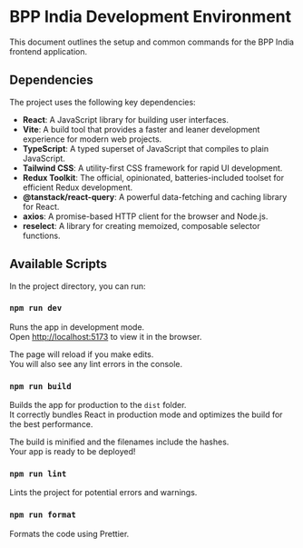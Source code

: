 # BPP India Development Environment

This document outlines the setup and common commands for the BPP India frontend application.

## Dependencies

The project uses the following key dependencies:

- **React**: A JavaScript library for building user interfaces.
- **Vite**: A build tool that provides a faster and leaner development experience for modern web projects.
- **TypeScript**: A typed superset of JavaScript that compiles to plain JavaScript.
- **Tailwind CSS**: A utility-first CSS framework for rapid UI development.
- **Redux Toolkit**: The official, opinionated, batteries-included toolset for efficient Redux development.
- **@tanstack/react-query**: A powerful data-fetching and caching library for React.
- **axios**: A promise-based HTTP client for the browser and Node.js.
- **reselect**: A library for creating memoized, composable selector functions.

## Available Scripts

In the project directory, you can run:

### `npm run dev`

Runs the app in development mode.\
Open [http://localhost:5173](http://localhost:5173) to view it in the browser.

The page will reload if you make edits.\
You will also see any lint errors in the console.

### `npm run build`

Builds the app for production to the `dist` folder.\
It correctly bundles React in production mode and optimizes the build for the best performance.

The build is minified and the filenames include the hashes.\
Your app is ready to be deployed!

### `npm run lint`

Lints the project for potential errors and warnings.

### `npm run format`

Formats the code using Prettier.
